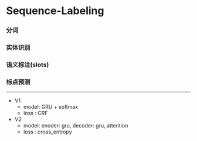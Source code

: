 # Sequence-Labeling

### 分词 
### 实体识别
### 语义标注(slots)
### 标点预测  

---

+ V1
    - model: GRU + softmax
    - loss : CRF
+ V2
    - model: enoder: gru, decoder: gru, attention
    - loss : cross_entropy
